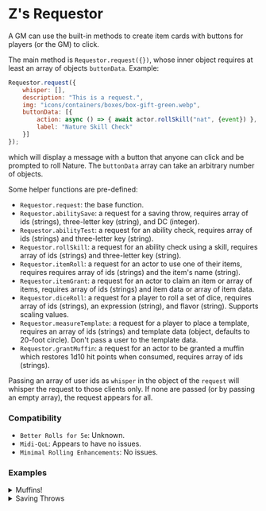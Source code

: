 # Z's Requestor
A GM can use the built-in methods to create item cards with buttons for players (or the GM) to click.

The main method is `Requestor.request({})`, whose inner object requires at least an array of objects `buttonData`. Example:

```js
Requestor.request({
	whisper: [],
	description: "This is a request.",
	img: "icons/containers/boxes/box-gift-green.webp",
	buttonData: [{
		action: async () => { await actor.rollSkill("nat", {event}) },
		label: "Nature Skill Check"
	}]
});
```
which will display a message with a button that anyone can click and be prompted to roll Nature. The `buttonData` array can take an arbitrary number of objects.

Some helper functions are pre-defined:
* `Requestor.request`: the base function.
* `Requestor.abilitySave`: a request for a saving throw, requires array of ids (strings), three-letter key (string), and DC (integer).
* `Requestor.abilityTest`: a request for an ability check, requires array of ids (strings) and three-letter key (string).
* `Requestor.rollSkill`: a request for an ability check using a skill, requires array of ids (strings) and three-letter key (string).
* `Requestor.itemRoll`: a request for an actor to use one of their items, requires requires array of ids (strings) and the item's name (string).
* `Requestor.itemGrant`: a request for an actor to claim an item or array of items, requires array of ids (strings) and item data or array of item data.
* `Requestor.diceRoll`: a request for a player to roll a set of dice, requires array of ids (strings), an expression (string), and flavor (string). Supports scaling values.
* `Requestor.measureTemplate`: a request for a player to place a template, requires an array of ids (strings) and template data (object, defaults to 20-foot circle). Don't pass a user to the template data.
* `Requestor.grantMuffin`: a request for an actor to be granted a muffin which restores 1d10 hit points when consumed, requires array of ids (strings).

Passing an array of user ids as `whisper` in the object of the `request` will whisper the request to those clients only. If none are passed (or by passing an empty array), the request appears for all.

### Compatibility
* `Better Rolls for 5e`: Unknown.
* `Midi-QoL`: Appears to have no issues.
* `Minimal Rolling Enhancements`: No issues.

### Examples
<details><summary>Muffins!</summary>

```js

Requestor.request({
	description: "Get your muffins here!",
	title: "Muffins!",
	buttonData: [
		{label: "Get Muffin", action: () => actor.createEmbeddedDocuments("Item", [{
			name: "Muffin",
			type: "consumable",
			img: "icons/containers/boxes/box-gift-green.webp",
			data: {
				description: {value: "<p>It's a free muffin!</p>"},
				weight: 0.1,
				price: 50,
				rarity: "common",
				activation: {type: "action", cost: 1},
				target: {type: "self"},
				range: {units: "self"},
				uses: {value: 1, max: "1", per: "charges", autoDestroy: true},
				actionType: "heal",
				damage: {parts: [["1d10","healing"]]},
				consumableType: "food"
			}
		}])},
		{label: "Eat Muffin", action: () => actor.items.getName("Muffin").roll()}
	]
});

```
</details>

<details><summary>Saving Throws</summary>

```js
Requestor.request({
    buttonData: [
        {label: "Strength Saving Throw", action: () => actor.rollAbilitySave("str")},
        {label: "Constitution Saving Throw", action: () => actor.rollAbilitySave("con")},
        {label: "Dexterity Saving Throw", action: () => actor.rollAbilitySave("dex")},
        {label: "Intelligence Saving Throw", action: () => actor.rollAbilitySave("int")},
        {label: "Wisdom Saving Throw", action: () => actor.rollAbilitySave("wis")},
        {label: "Charisma Saving Throw", action: () => actor.rollAbilitySave("cha")}
    ],
    title: "Ability Checks!",
    description: "Roll <em>something</em>."
});

```
</details>
